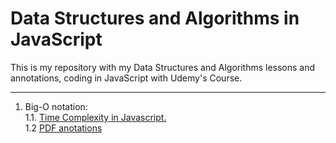 # Data Structures and Algorithms in JavaScript
This is my repository with my Data Structures and Algorithms lessons and annotations, coding in JavaScript with Udemy's Course.

---
1. Big-O notation:  
   1.1. [Time Complexity in Javascript.](https://medium.com/analytics-vidhya/big-o-notation-time-complexity-in-javascript-f97f356de2c4)    
   1.2 [PDF anotations](Big-O-anotation.pdf)
